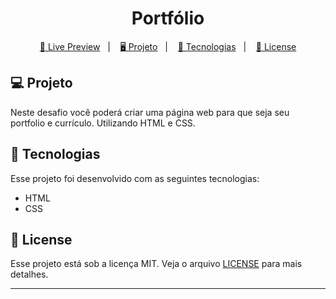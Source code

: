 <h1 align="center">
  Portfólio
</h1>

<p align="center">
  <a href="https://portfolio-bruno.netlify.app/">🔗 Live Preview</a>&nbsp;&nbsp;&nbsp;|&nbsp;&nbsp;&nbsp;
  <a href="#-projeto">🖥️ Projeto</a>&nbsp;&nbsp;&nbsp;|&nbsp;&nbsp;&nbsp;
  <a href="#-tecnologias">🚀 Tecnologias</a>&nbsp;&nbsp;&nbsp;|&nbsp;&nbsp;&nbsp;
  <a href="#-license">📝 License</a>
</p>

## 💻 Projeto

Neste desafio você poderá criar uma página web para que seja seu portfolio e currículo. Utilizando HTML e CSS.

## 🚀 Tecnologias

Esse projeto foi desenvolvido com as seguintes tecnologias:

- HTML
- CSS

## 📝 License

Esse projeto está sob a licença MIT. Veja o arquivo [LICENSE](LICENSE) para mais detalhes.

---
